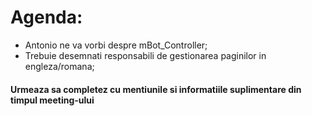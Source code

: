 # Agenda:
* Antonio ne va vorbi despre mBot_Controller;
* Trebuie desemnati responsabili de gestionarea paginilor in engleza/romana;

#### Urmeaza sa completez cu mentiunile si informatiile suplimentare din timpul meeting-ului
